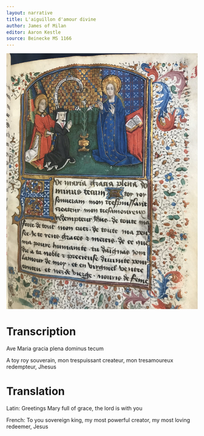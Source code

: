 ```yaml
---
layout: narrative
title: L'aiguillon d'amour divine
author: James of Milan
editor: Aaron Kestle
source: Beinecke MS 1166
---
```


![Beinecke MS 1166](https://raw.githubusercontent.com/oldfrenchtexts/randomtexts/master/assets/Beinecke%20MS%201166%20Small.jpg)

# Transcription

Ave Maria gracia plena dominus tecum

A toy roy souverain, mon trespuissant createur, mon tresamoureux redempteur, Jhesus

# Translation

Latin: Greetings Mary full of grace, the lord is with you

French: To you sovereign king, my most powerful creator, my most loving redeemer, Jesus
